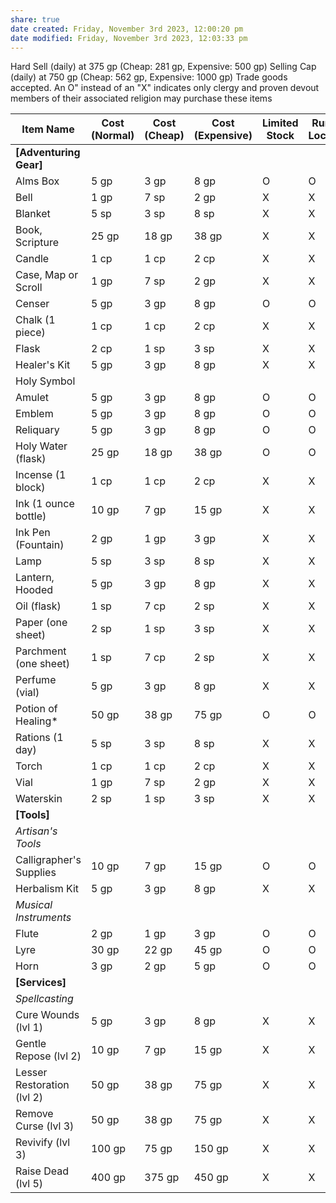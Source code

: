 ```yaml
---
share: true
date created: Friday, November 3rd 2023, 12:00:20 pm
date modified: Friday, November 3rd 2023, 12:03:33 pm
---
```


Hard Sell (daily) at 375 gp (Cheap: 281 gp, Expensive: 500 gp) 
Selling Cap (daily) at 750 gp (Cheap: 562 gp, Expensive: 1000 gp) 
Trade goods accepted. 
An O" instead of an "X" indicates only clergy and proven devout members of their associated religion may purchase these items

| Item Name                  | Cost (Normal) | Cost (Cheap) | Cost (Expensive) | Limited Stock | Rural Locale | Urban Locale | Premium Locale |
| -------------------------- | ------------- | ------------ | ---------------- | ------------- | ------------ | ------------ | -------------- |
| **[Adventuring Gear]**     |               |              |                  |               |              |              |                |
| Alms Box                   | 5 gp          | 3 gp         | 8 gp             | O             | O            | O            | O              |
| Bell                       | 1 gp          | 7 sp         | 2 gp             | X             | X            | X            | X              |
| Blanket                    | 5 sp          | 3 sp         | 8 sp             | X             | X            | X            | X              |
| Book, Scripture            | 25 gp         | 18 gp        | 38 gp            | X             | X            | X            | X              |
| Candle                     | 1 cp          | 1 cp         | 2 cp             | X             | X            | X            | X              |
| Case, Map or Scroll        | 1 gp          | 7 sp         | 2 gp             | X             | X            | X            | X              |
| Censer                     | 5 gp          | 3 gp         | 8 gp             | O             | O            | O            | O              |
| Chalk (1 piece)            | 1 cp          | 1 cp         | 2 cp             | X             | X            | X            | X              |
| Flask                      | 2 cp          | 1 sp         | 3 sp             | X             | X            | X            | X              |
| Healer's Kit               | 5 gp          | 3 gp         | 8 gp             | X             | X            | X            | X              |
| Holy Symbol                |               |              |                  |               |              |              |                |
| Amulet                     | 5 gp          | 3 gp         | 8 gp             | O             | O            | O            | O              |
| Emblem                     | 5 gp          | 3 gp         | 8 gp             | O             | O            | O            | O              |
| Reliquary                  | 5 gp          | 3 gp         | 8 gp             | O             | O            | O            | O              |
| Holy Water (flask)         | 25 gp         | 18 gp        | 38 gp            | O             | O            | O            | O              |
| Incense (1 block)          | 1 cp          | 1 cp         | 2 cp             | X             | X            | X            | X              |
| Ink (1 ounce bottle)       | 10 gp         | 7 gp         | 15 gp            | X             | X            | X            | X              |
| Ink Pen (Fountain)         | 2 gp          | 1 gp         | 3 gp             | X             | X            | X            | X              |
| Lamp                       | 5 sp          | 3 sp         | 8 sp             | X             | X            | X            | X              |
| Lantern, Hooded            | 5 gp          | 3 gp         | 8 gp             | X             | X            | X            | X              |
| Oil (flask)                | 1 sp          | 7 cp         | 2 sp             | X             | X            | X            | X              |
| Paper (one sheet)          | 2 sp          | 1 sp         | 3 sp             | X             | X            | X            | X              |
| Parchment (one sheet)      | 1 sp          | 7 cp         | 2 sp             | X             | X            | X            | X              |
| Perfume (vial)             | 5 gp          | 3 gp         | 8 gp             | X             | X            | X            | X              |
| Potion of Healing*         | 50 gp         | 38 gp        | 75 gp            | O             | O            | O            | O              |
| Rations (1 day)            | 5 sp          | 3 sp         | 8 sp             | X             | X            | X            | X              |
| Torch                      | 1 cp          | 1 cp         | 2 cp             | X             | X            | X            | X              |
| Vial                       | 1 gp          | 7 sp         | 2 gp             | X             | X            | X            | X              |
| Waterskin                  | 2 sp          | 1 sp         | 3 sp             | X             | X            | X            | X              |
| **[Tools]**                |               |              |                  |               |              |              |                |
| *Artisan's Tools*            |               |              |                  |               |              |              |                |
| Calligrapher's Supplies    | 10 gp         | 7 gp         | 15 gp            | O             | O            | O            | O              |
| Herbalism Kit              | 5 gp          | 3 gp         | 8 gp             | X             | X            | X            | X              |
| *Musical Instruments*   |               |              |                  |               |              |              |                |
| Flute                      | 2 gp          | 1 gp         | 3 gp             | O             | O            | O            | O              |
| Lyre                       | 30 gp         | 22 gp        | 45 gp            | O             | O            | O            | O              |
| Horn                       | 3 gp          | 2 gp         | 5 gp             | O             | O            | O            | O              |
| **[Services]**             |               |              |                  |               |              |              |                |
| *Spellcasting*               |               |              |                  |               |              |              |                |
| Cure Wounds (lvl 1)        | 5 gp          | 3 gp         | 8 gp             | X             | X            | X            | X              |
| Gentle Repose (lvl 2)      | 10 gp         | 7 gp         | 15 gp            | X             | X            | X            | X              |
| Lesser Restoration (lvl 2) | 50 gp         | 38 gp        | 75 gp            | X             | X            | X            | X              |
| Remove Curse (lvl 3)       | 50 gp         | 38 gp        | 75 gp            | X             | X            | X            | X              |
| Revivify (lvl 3)           | 100 gp        | 75 gp        | 150 gp           | X             | X            | X            | X              |
| Raise Dead (lvl 5)         | 400 gp        | 375 gp       | 450 gp           | X             | X            | X            | X              |